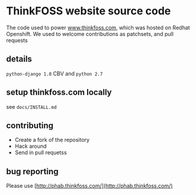 # ThinkFOSS website source code

The code used to power www.thinkfoss.com, which was hosted on Redhat Openshift. We used to welcome contributions as patchsets, 
and pull requests 

## details
`python-django 1.8` CBV  and 
`python 2.7` 

## setup thinkfoss.com locally 
see `docs/INSTALL.md`


## contributing 
* Create a fork of the repository 
* Hack around 
* Send in pull requetss 

## bug reporting 
Please use [http://phab.thinkfoss.com/](http://phab.thinkfoss.com/)
